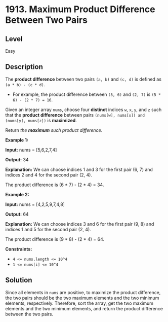 # 1913. Maximum Product Difference Between Two Pairs
## Level
Easy

## Description
The **product difference** between two pairs `(a, b)` and `(c, d)` is defined as `(a * b) - (c * d)`.

* For example, the product difference between `(5, 6)` and `(2, 7)` is `(5 * 6) - (2 * 7) = 16`.

Given an integer array `nums`, choose four **distinct** indices `w`, `x`, `y`, and `z` such that the **product difference** between pairs `(nums[w], nums[x]) and (nums[y], nums[z])` is **maximized**.

Return *the **maximum** such product difference*.

**Example 1:**

**Input:** nums = [5,6,2,7,4]

**Output:** 34

**Explanation:** We can choose indices 1 and 3 for the first pair (6, 7) and indices 2 and 4 for the second pair (2, 4).

The product difference is (6 * 7) - (2 * 4) = 34.

**Example 2:**

**Input:** nums = [4,2,5,9,7,4,8]

**Output:** 64

**Explanation:** We can choose indices 3 and 6 for the first pair (9, 8) and indices 1 and 5 for the second pair (2, 4).

The product difference is (9 * 8) - (2 * 4) = 64.

**Constraints:**

* `4 <= nums.length <= 10^4`
* `1 <= nums[i] <= 10^4`

## Solution
Since all elements in `nums` are positive, to maximize the product difference, the two pairs should be the two maximum elements and the two minimum elements, respectively. Therefore, sort the array, get the two maximum elements and the two minimum elements, and return the product difference between the two pairs.
